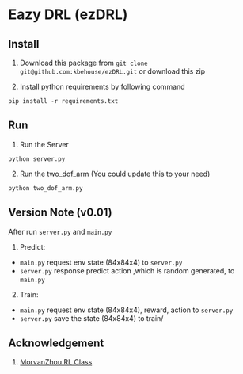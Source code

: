 # Eazy DRL (ezDRL)

## Install

1. Download this package from `git clone git@github.com:kbehouse/ezDRL.git` or download this zip

2. Install python requirements by following command

```
pip install -r requirements.txt
```

## Run

1. Run the Server 

```
python server.py
```

2. Run the two_dof_arm (You could update this to your need) 

```
python two_dof_arm.py
```


## Version Note (v0.01)

After run `server.py` and `main.py`

1. Predict:
* `main.py` request env state (84x84x4) to `server.py`
* `server.py` response predict action ,which is random generated, to  `main.py`

2. Train:
* `main.py` request env state (84x84x4), reward, action   to `server.py`
* `server.py` save the state (84x84x4) to train/

## Acknowledgement

1. [MorvanZhou RL Class](https://github.com/MorvanZhou/Reinforcement-learning-with-tensorflow)